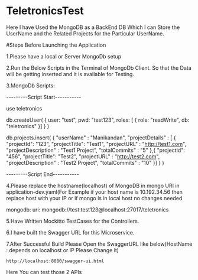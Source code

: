 # TeletronicsTest

Here I have Used the MongoDB as a BackEnd DB Which I can Store the UserName and the Related Projects for the Particular UserName.

#Steps Before Launching the Application
 
1.Please have a local or Server MongoDb setup
 
2.Run the Below Scripts in the Terminal of MongoDb Client. So that the Data will be           getting inserted and it is available for Testing.

3.MongoDb Scripts:

---------Script Start-----------

use teletronics

db.createUser(
  {
    user: "test",
    pwd: "test123",
    roles: [ { role: "readWrite", db: "teletronics" }]
  }
)

db.projects.insert(
   { 
     "userName" : "Manikandan",
     "projectDetails" : [
	{
	"projectId": "123",
	"projectTitle": "Test1",
	"projectURL" : "http://test1.com",
	"projectDescription" : "Test1 Project",
	"totalCommits" : "5"
	},{
	"projectId": "456",
	"projectTitle": "Test2",
	"projectURL" : "http://test2.com",
	"projectDescription" : "Test2 Project",
	"totalCommits" : "10"
	}]
   }
)

---------Script End-----------

4.Please replace the hostname(localhost) of MongoDB in mongo URI in application-dev.yaml(For Example if your host name is 10.192.34.56 then replace host with your IP or if mongo is in local host no changes needed

mongodb:
      uri: mongodb://test:test123@localhost:27017/teletronics
      
5.Have Written Mockitto TestCases for the Controllers.

6.I have built the Swagger URL for this Microservice. 

7.After Successful Build Please Open the SwaggerURL like below(HostName : depends on localhost or IP Please Change it)

    http://localhost:8080/swagger-ui.html

Here You can test those 2 APIs 